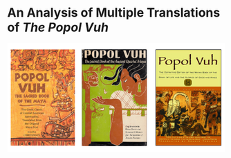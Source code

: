 # An Analysis of Multiple Translations of *The Popol Vuh*

![Three Translations of *The Popol Vuh*](popol_vuh.jpeg)
